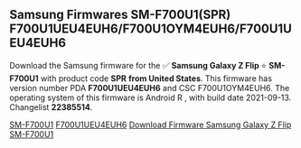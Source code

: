 <h2>Samsung Firmwares SM-F700U1(SPR) F700U1UEU4EUH6/F700U1OYM4EUH6/F700U1UEU4EUH6</h2>
Download the Samsung firmware for the ✅ <strong>Samsung Galaxy Z Flip </strong> ⭐ <strong>SM-F700U1</strong> with product code <strong>SPR</strong> <strong> from United States</strong>. This firmware has version number PDA <strong>F700U1UEU4EUH6</strong> and CSC F700U1OYM4EUH6. The operating system of this firmware is Android R , with build date 2021-09-13. Changelist <strong>22385514</strong>.


[SM-F700U1](https://samfirm.shop/samsung/model/SM-F700U1)
[F700U1UEU4EUH6](https://samfirm.shop/samsung/pda/F700U1UEU4EUH6)
[Download Firmware Samsung Galaxy Z Flip SM-F700U1](https://samfirm.shop/samsung/firmware/455403)
